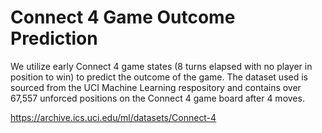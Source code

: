 # Connect 4 Game Outcome Prediction

We utilize early Connect 4 game states (8 turns elapsed with no player in position to win) to predict the outcome of the game. The dataset used is sourced from the UCI Machine Learning respository and contains over 67,557 unforced positions on the Connect 4 game board after 4 moves.

https://archive.ics.uci.edu/ml/datasets/Connect-4
